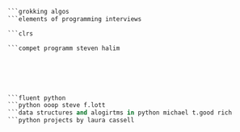 ```python crash course
```grokking algos
```elements of programming interviews

```clrs

```compet programm steven halim 






```fluent python
```python ooop steve f.lott
```data structures and alogirtms in python michael t.good rich
```python projects by laura cassell

